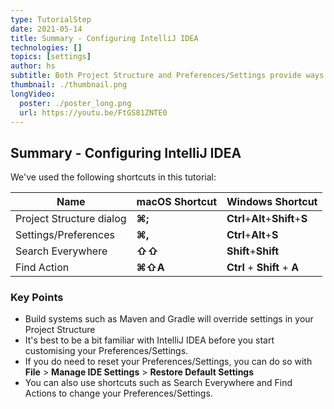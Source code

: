 ```yaml
---
type: TutorialStep
date: 2021-05-14
title: Summary - Configuring IntelliJ IDEA
technologies: []
topics: [settings]
author: hs
subtitle: Both Project Structure and Preferences/Settings provide ways to make IntelliJ IDEA your own 
thumbnail: ./thumbnail.png
longVideo:
  poster: ./poster_long.png
  url: https://youtu.be/FtGS81ZNTE0
---
```



## Summary - Configuring IntelliJ IDEA
We've used the following shortcuts in this tutorial:

| Name      | macOS Shortcut | Windows Shortcut |
| ----------- | ----------- | ----------- |
| Project Structure dialog      | **⌘;**   | **Ctrl**+**Alt**+**Shift**+**S** |
| Settings/Preferences   | **⌘,** | **Ctrl**+**Alt**+**S** |
| Search Everywhere   | **⇧⇧** | **Shift**+**Shift** |
| Find Action   | **⌘⇧A**  | **Ctrl** + **Shift** + **A** | 

### Key Points
- Build systems such as Maven and Gradle will override settings in your Project Structure
- It's best to be a bit familiar with IntelliJ IDEA before you start customising your Preferences/Settings.
- If you do need to reset your Preferences/Settings, you can do so with **File** > **Manage IDE Settings** > **Restore Default Settings**
- You can also use shortcuts such as Search Everywhere and Find Actions to change your Preferences/Settings.


